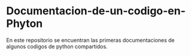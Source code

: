 # Documentacion-de-un-codigo-en-Phyton
En este repositorio se encuentran las primeras documentaciones de algunos codigos de python compartidos.
